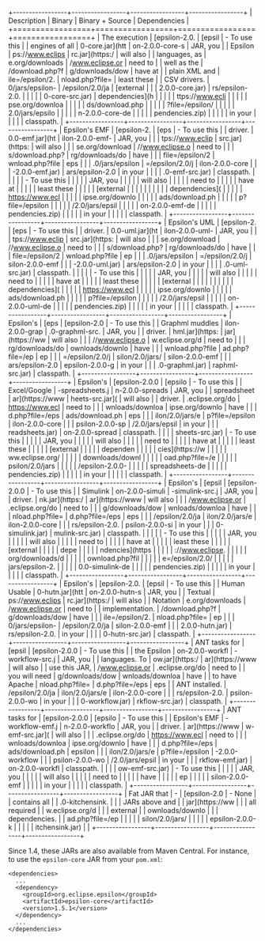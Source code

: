 +-----------------+-----------------+-----------------+-----------------+
| Description     | Binary          | Binary + Source | Dependencies    |
+=================+=================+=================+=================+
| The execution   | [epsilon-2.0.   | [epsil          | -   To use this |
| engines of all  | 0-core.jar](htt | on-2.0.0-core-s |     JAR, you    |
| Epsilon         | ps://www.eclips | rc.jar](https:/ |     will also   |
| languages, as   | e.org/downloads | /www.eclipse.or |     need to     |
| well as the     | /download.php?f | g/downloads/dow |     have at     |
| plain XML and   | ile=/epsilon/2. | nload.php?file= |     least these |
| CSV drivers.    | 0/jars/epsilon- | /epsilon/2.0/ja |     [external   |
|                 | 2.0.0-core.jar) | rs/epsilon-2.0. |                 |
|                 |                 | 0-core-src.jar) | dependencies](h |
|                 |                 |                 | ttps://www.ecli |
|                 |                 |                 | pse.org/downloa |
|                 |                 |                 | ds/download.php |
|                 |                 |                 | ?file=/epsilon/ |
|                 |                 |                 | 2.0/jars/epsilo |
|                 |                 |                 | n-2.0.0-core-de |
|                 |                 |                 | pendencies.zip) |
|                 |                 |                 |     in your     |
|                 |                 |                 |     classpath.  |
+-----------------+-----------------+-----------------+-----------------+
| Epsilon\'s EMF  | [epsilon-2.     | [eps            | -   To use this |
| driver.         | 0.0-emf.jar](ht | ilon-2.0.0-emf- |     JAR, you    |
|                 | tps://www.eclip | src.jar](https: |     will also   |
|                 | se.org/download | //www.eclipse.o |     need to     |
|                 | s/download.php? | rg/downloads/do |     have        |
|                 | file=/epsilon/2 | wnload.php?file |     eps         |
|                 | .0/jars/epsilon | =/epsilon/2.0/j | ilon-2.0.0-core |
|                 | -2.0.0-emf.jar) | ars/epsilon-2.0 |     in your     |
|                 |                 | .0-emf-src.jar) |     classpath.  |
|                 |                 |                 | -   To use this |
|                 |                 |                 |     JAR, you    |
|                 |                 |                 |     will also   |
|                 |                 |                 |     need to     |
|                 |                 |                 |     have at     |
|                 |                 |                 |     least these |
|                 |                 |                 |     [external   |
|                 |                 |                 |                 |
|                 |                 |                 |  dependencies]( |
|                 |                 |                 | https://www.ecl |
|                 |                 |                 | ipse.org/downlo |
|                 |                 |                 | ads/download.ph |
|                 |                 |                 | p?file=/epsilon |
|                 |                 |                 | /2.0/jars/epsil |
|                 |                 |                 | on-2.0.0-emf-de |
|                 |                 |                 | pendencies.zip) |
|                 |                 |                 |     in your     |
|                 |                 |                 |     classpath.  |
+-----------------+-----------------+-----------------+-----------------+
| Epsilon\'s UML  | [epsilon-2.     | [eps            | -   To use this |
| driver.         | 0.0-uml.jar](ht | ilon-2.0.0-uml- |     JAR, you    |
|                 | tps://www.eclip | src.jar](https: |     will also   |
|                 | se.org/download | //www.eclipse.o |     need to     |
|                 | s/download.php? | rg/downloads/do |     have        |
|                 | file=/epsilon/2 | wnload.php?file |     ep          |
|                 | .0/jars/epsilon | =/epsilon/2.0/j | silon-2.0.0-emf |
|                 | -2.0.0-uml.jar) | ars/epsilon-2.0 |     in your     |
|                 |                 | .0-uml-src.jar) |     classpath.  |
|                 |                 |                 | -   To use this |
|                 |                 |                 |     JAR, you    |
|                 |                 |                 |     will also   |
|                 |                 |                 |     need to     |
|                 |                 |                 |     have at     |
|                 |                 |                 |     least these |
|                 |                 |                 |     [external   |
|                 |                 |                 |                 |
|                 |                 |                 |  dependencies]( |
|                 |                 |                 | https://www.ecl |
|                 |                 |                 | ipse.org/downlo |
|                 |                 |                 | ads/download.ph |
|                 |                 |                 | p?file=/epsilon |
|                 |                 |                 | /2.0/jars/epsil |
|                 |                 |                 | on-2.0.0-uml-de |
|                 |                 |                 | pendencies.zip) |
|                 |                 |                 |     in your     |
|                 |                 |                 |     classpath.  |
+-----------------+-----------------+-----------------+-----------------+
| Epsilon\'s      | [eps            | [epsilon-2.0    | -   To use this |
| Graphml muddles | ilon-2.0.0-grap | .0-graphml-src. |     JAR, you    |
| driver.         | hml.jar](https: | jar](https://ww |     will also   |
|                 | //www.eclipse.o | w.eclipse.org/d |     need to     |
|                 | rg/downloads/do | ownloads/downlo |     have        |
|                 | wnload.php?file | ad.php?file=/ep |     ep          |
|                 | =/epsilon/2.0/j | silon/2.0/jars/ | silon-2.0.0-emf |
|                 | ars/epsilon-2.0 | epsilon-2.0.0-g |     in your     |
|                 | .0-graphml.jar) | raphml-src.jar) |     classpath.  |
+-----------------+-----------------+-----------------+-----------------+
| Epsilon\'s      | [epsilon-2.0.0  | [epsilo         | -   To use this |
| Excel/Google    | -spreadsheets.j | n-2.0.0-spreads |     JAR, you    |
| spreadsheet     | ar](https://www | heets-src.jar]( |     will also   |
| driver.         | .eclipse.org/do | https://www.ecl |     need to     |
|                 | wnloads/downloa | ipse.org/downlo |     have        |
|                 | d.php?file=/eps | ads/download.ph |     eps         |
|                 | ilon/2.0/jars/e | p?file=/epsilon | ilon-2.0.0-core |
|                 | psilon-2.0.0-sp | /2.0/jars/epsil |     in your     |
|                 | readsheets.jar) | on-2.0.0-spread |     classpath.  |
|                 |                 | sheets-src.jar) | -   To use this |
|                 |                 |                 |     JAR, you    |
|                 |                 |                 |     will also   |
|                 |                 |                 |     need to     |
|                 |                 |                 |     have at     |
|                 |                 |                 |     least these |
|                 |                 |                 |     [external   |
|                 |                 |                 |     dependen    |
|                 |                 |                 | cies](https://w |
|                 |                 |                 | ww.eclipse.org/ |
|                 |                 |                 | downloads/downl |
|                 |                 |                 | oad.php?file=/e |
|                 |                 |                 | psilon/2.0/jars |
|                 |                 |                 | /epsilon-2.0.0- |
|                 |                 |                 | spreadsheets-de |
|                 |                 |                 | pendencies.zip) |
|                 |                 |                 |     in your     |
|                 |                 |                 |     classpath.  |
+-----------------+-----------------+-----------------+-----------------+
| Epsilon\'s      | [epsil          | [epsilon-2.0.0  | -   To use this |
| Simulink        | on-2.0.0-simuli | -simulink-src.j |     JAR, you    |
| driver.         | nk.jar](https:/ | ar](https://www |     will also   |
|                 | /www.eclipse.or | .eclipse.org/do |     need to     |
|                 | g/downloads/dow | wnloads/downloa |     have        |
|                 | nload.php?file= | d.php?file=/eps |     eps         |
|                 | /epsilon/2.0/ja | ilon/2.0/jars/e | ilon-2.0.0-core |
|                 | rs/epsilon-2.0. | psilon-2.0.0-si |     in your     |
|                 | 0-simulink.jar) | mulink-src.jar) |     classpath.  |
|                 |                 |                 | -   To use this |
|                 |                 |                 |     JAR, you    |
|                 |                 |                 |     will also   |
|                 |                 |                 |     need to     |
|                 |                 |                 |     have at     |
|                 |                 |                 |     least these |
|                 |                 |                 |     [external   |
|                 |                 |                 |     depe        |
|                 |                 |                 | ndencies](https |
|                 |                 |                 | ://www.eclipse. |
|                 |                 |                 | org/downloads/d |
|                 |                 |                 | ownload.php?fil |
|                 |                 |                 | e=/epsilon/2.0/ |
|                 |                 |                 | jars/epsilon-2. |
|                 |                 |                 | 0.0-simulink-de |
|                 |                 |                 | pendencies.zip) |
|                 |                 |                 |     in your     |
|                 |                 |                 |     classpath.  |
+-----------------+-----------------+-----------------+-----------------+
| Epsilon\'s      | [epsilon-2.0.   | [epsil          | -   To use this |
| Human Usable    | 0-hutn.jar](htt | on-2.0.0-hutn-s |     JAR, you    |
| Textual         | ps://www.eclips | rc.jar](https:/ |     will also   |
| Notation        | e.org/downloads | /www.eclipse.or |     need to     |
| implementation. | /download.php?f | g/downloads/dow |     have        |
|                 | ile=/epsilon/2. | nload.php?file= |     ep          |
|                 | 0/jars/epsilon- | /epsilon/2.0/ja | silon-2.0.0-emf |
|                 | 2.0.0-hutn.jar) | rs/epsilon-2.0. |     in your     |
|                 |                 | 0-hutn-src.jar) |     classpath.  |
+-----------------+-----------------+-----------------+-----------------+
| ANT tasks for   | [epsil          | [epsilon-2.0.0  | -   To use this |
| the Epsilon     | on-2.0.0-workfl | -workflow-src.j |     JAR, you    |
| languages. To   | ow.jar](https:/ | ar](https://www |     will also   |
| use this JAR,   | /www.eclipse.or | .eclipse.org/do |     need to     |
| you will need   | g/downloads/dow | wnloads/downloa |     have        |
| to have Apache  | nload.php?file= | d.php?file=/eps |     eps         |
| ANT installed.  | /epsilon/2.0/ja | ilon/2.0/jars/e | ilon-2.0.0-core |
|                 | rs/epsilon-2.0. | psilon-2.0.0-wo |     in your     |
|                 | 0-workflow.jar) | rkflow-src.jar) |     classpath.  |
+-----------------+-----------------+-----------------+-----------------+
| ANT tasks for   | [epsilon-2.0.0  | [epsilo         | -   To use this |
| Epsilon\'s EMF  | -workflow-emf.j | n-2.0.0-workflo |     JAR, you    |
| driver.         | ar](https://www | w-emf-src.jar]( |     will also   |
|                 | .eclipse.org/do | https://www.ecl |     need to     |
|                 | wnloads/downloa | ipse.org/downlo |     have        |
|                 | d.php?file=/eps | ads/download.ph |     epsilon     |
|                 | ilon/2.0/jars/e | p?file=/epsilon | -2.0.0-workflow |
|                 | psilon-2.0.0-wo | /2.0/jars/epsil |     in your     |
|                 | rkflow-emf.jar) | on-2.0.0-workfl |     classpath.  |
|                 |                 | ow-emf-src.jar) | -   To use this |
|                 |                 |                 |     JAR, you    |
|                 |                 |                 |     will also   |
|                 |                 |                 |     need to     |
|                 |                 |                 |     have        |
|                 |                 |                 |     ep          |
|                 |                 |                 | silon-2.0.0-emf |
|                 |                 |                 |     in your     |
|                 |                 |                 |     classpath.  |
+-----------------+-----------------+-----------------+-----------------+
| Fat JAR that    | \-              | [epsilon-2.0    | -   None        |
| contains all    |                 | .0-kitchensink. |                 |
| JARs above and  |                 | jar](https://ww |                 |
| all required    |                 | w.eclipse.org/d |                 |
| external        |                 | ownloads/downlo |                 |
| dependencies.   |                 | ad.php?file=/ep |                 |
|                 |                 | silon/2.0/jars/ |                 |
|                 |                 | epsilon-2.0.0-k |                 |
|                 |                 | itchensink.jar) |                 |
+-----------------+-----------------+-----------------+-----------------+

Since 1.4, these JARs are also available from Maven Central. For
instance, to use the `epsilon-core` JAR from your `pom.xml`:

    <dependencies>
      ...
      <dependency>
        <groupId>org.eclipse.epsilon</groupId>
        <artifactId>epsilon-core</artifactId>
        <version>1.5.1</version>
      </dependency>
      ...
    </dependencies>

